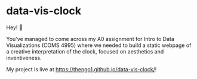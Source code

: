 # data-vis-clock

Hey! 👋

You've managed to come across my A0 assignment for Intro to Data Visualizations (COMS 4995) where we needed to build a static webpage of a creative interpretation of the clock, focused on aesthetics and inventiveness.

My project is live at https://thengo1.github.io/data-vis-clock/!
